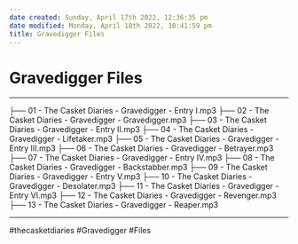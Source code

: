 ```yaml
---
date created: Sunday, April 17th 2022, 12:36:35 pm
date modified: Monday, April 18th 2022, 10:41:59 pm
title: Gravedigger Files
---
```

# Gravedigger Files

---

├── 01 - The Casket Diaries - Gravedigger - Entry I.mp3
├── 02 - The Casket Diaries - Gravedigger - Gravedigger.mp3
├── 03 - The Casket Diaries - Gravedigger - Entry II.mp3
├── 04 - The Casket Diaries - Gravedigger - Lifetaker.mp3
├── 05 - The Casket Diaries - Gravedigger - Entry III.mp3
├── 06 - The Casket Diaries - Gravedigger - Betrayer.mp3
├── 07 - The Casket Diaries - Gravedigger - Entry IV.mp3
├── 08 - The Casket Diaries - Gravedigger - Backstabber.mp3
├── 09 - The Casket Diaries - Gravedigger - Entry V.mp3
├── 10 - The Casket Diaries - Gravedigger - Desolater.mp3
├── 11 - The Casket Diaries - Gravedigger - Entry VI.mp3
├── 12 - The Casket Diaries - Gravedigger - Revenger.mp3
├── 13 - The Casket Diaries - Gravedigger - Reaper.mp3

---

#thecasketdiaries #Gravedigger #Files